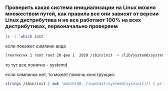 ### Проверить какая система инициализации на Linux можно множеством путей, как правила все они зависят от версии Linux дистрибутива и не все работают 100% на всех дистрибутивах, первоначально проверяем
```bash
ls -l `which init`
```
если покажет симлинк вида
```bash
lrwxrwxrwx 1 root root 20 фев 1  2020 /sbin/init -> /lib/systemd/systemd
```
то тут все понятно - systemd

если симлинка нет, то может помочь конструкция:
```bash
strings /sbin/init | awk 'match($0, /(upstart|systemd|sysvinit)/) { print toupper(substr($0, RSTART, RLENGTH));exit; }'
```
